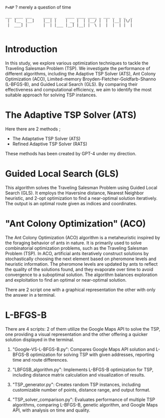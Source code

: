 `P=NP` ? merely a question of time
```
___ ____ ___     ____ _    ____ ____ ____ _ ___ _  _ _  _ 
 |  [__  |__]    |__| |    | __ |  | |__/ |  |  |__| |\/| 
 |  ___] |       |  | |___ |__] |__| |  \ |  |  |  | |  | 
                                                          
```                            
                            
# Introduction                            

In this study, we explore various optimization techniques to tackle the Traveling Salesman Problem (TSP). We investigate the performance of different algorithms, including the Adaptive TSP Solver (ATS), Ant Colony Optimization (ACO), Limited-memory Broyden-Fletcher-Goldfarb-Shanno (L-BFGS-B), and Guided Local Search (GLS). By comparing their effectiveness and computational efficiency, we aim to identify the most suitable approach for solving TSP instances.

# The Adaptive TSP Solver (ATS)

Here there are 2 methods ;

* The Adaptative TSP Solver (ATS)
* Refined Adaptive TSP Solver (RATS)

These methods has been created by GPT-4 under my direction.




# Guided Local Search (GLS)

This algorithm solves the Traveling Salesman Problem using Guided Local Search (GLS). It employs the Haversine distance, Nearest Neighbor heuristic, and 2-opt optimization to find a near-optimal solution iteratively. The output is an optimal route given as indices and coordinates.


#  "Ant Colony Optimization" (ACO)

The Ant Colony Optimization (ACO) algorithm is a metaheuristic inspired by the foraging behavior of ants in nature. It is primarily used to solve combinatorial optimization problems, such as the Traveling Salesman Problem (TSP). In ACO, artificial ants iteratively construct solutions by stochastically choosing the next element based on pheromone levels and heuristic information. The pheromone levels are updated by ants to reflect the quality of the solutions found, and they evaporate over time to avoid convergence to a suboptimal solution. The algorithm balances exploration and exploitation to find an optimal or near-optimal solution.


There are 2 script one with a graphical representation the other with only the answer in a terminal.





# L-BFGS-B

There are 4 scripts: 2 of them utilize the Google Maps API to solve the TSP, one providing a visual representation and the other offering a quicker solution displayed in the terminal.

1. "Google-VS-L-BFGS-B.py": Compares Google Maps API solution and L-BFGS-B optimization for solving TSP with given addresses, reporting time and route differences.

2. "LBFGSB_algorithm.py": Implements L-BFGS-B optimization for TSP, including distance matrix calculation and visualization of results.

3. "TSP_generator.py": Creates random TSP instances, including customizable number of points, distance range, and output format.

4. "TSP_solver_comparison.py": Evaluates performance of multiple TSP algorithms, comparing L-BFGS-B, genetic algorithm, and Google Maps API, with analysis on time and quality.

